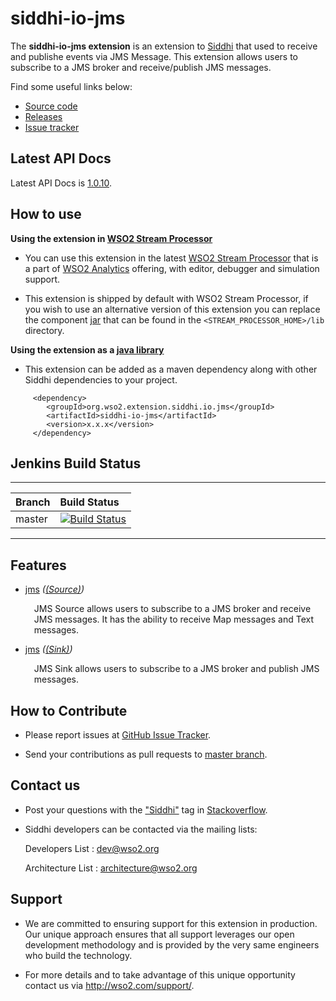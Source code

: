 siddhi-io-jms
======================================

The **siddhi-io-jms extension** is an extension to <a target="_blank" href="https://wso2.github.io/siddhi">Siddhi</a> that used to receive and publishe events via JMS Message. This extension allows users to subscribe to a JMS broker and receive/publish JMS messages.

Find some useful links below:

* <a target="_blank" href="https://github.com/wso2-extensions/siddhi-io-jms">Source code</a>
* <a target="_blank" href="https://github.com/wso2-extensions/siddhi-io-jms/releases">Releases</a>
* <a target="_blank" href="https://github.com/wso2-extensions/siddhi-io-jms/issues">Issue tracker</a>

## Latest API Docs 

Latest API Docs is <a target="_blank" href="https://wso2-extensions.github.io/siddhi-io-jms/api/1.0.10">1.0.10</a>.

## How to use 

**Using the extension in <a target="_blank" href="https://github.com/wso2/product-sp">WSO2 Stream Processor</a>**

* You can use this extension in the latest <a target="_blank" href="https://github.com/wso2/product-sp/releases">WSO2 Stream Processor</a> that is a part of <a target="_blank" href="http://wso2.com/analytics?utm_source=gitanalytics&utm_campaign=gitanalytics_Jul17">WSO2 Analytics</a> offering, with editor, debugger and simulation support. 

* This extension is shipped by default with WSO2 Stream Processor, if you wish to use an alternative version of this extension you can replace the component <a target="_blank" href="https://github.com/wso2-extensions/siddhi-io-jms/releases">jar</a> that can be found in the `<STREAM_PROCESSOR_HOME>/lib` directory.

**Using the extension as a <a target="_blank" href="https://wso2.github.io/siddhi/documentation/running-as-a-java-library">java library</a>**

* This extension can be added as a maven dependency along with other Siddhi dependencies to your project.

```
     <dependency>
        <groupId>org.wso2.extension.siddhi.io.jms</groupId>
        <artifactId>siddhi-io-jms</artifactId>
        <version>x.x.x</version>
     </dependency>
```

## Jenkins Build Status

---

|  Branch | Build Status |
| :------ |:------------ | 
| master  | [![Build Status](https://wso2.org/jenkins/job/siddhi/job/siddhi-io-jms/badge/icon)](https://wso2.org/jenkins/job/siddhi/job/siddhi-io-jms/) |

---

## Features

* <a target="_blank" href="https://wso2-extensions.github.io/siddhi-io-jms/api/1.0.10/#jms-source">jms</a> *(<a target="_blank" href="https://wso2.github.io/siddhi/documentation/siddhi-4.0/#source">(Source)</a>)*<br><div style="padding-left: 1em;"><p>JMS Source allows users to subscribe to a JMS broker and receive JMS messages. It has the ability to receive Map messages and Text messages.</p></div>
* <a target="_blank" href="https://wso2-extensions.github.io/siddhi-io-jms/api/1.0.10/#jms-sink">jms</a> *(<a target="_blank" href="https://wso2.github.io/siddhi/documentation/siddhi-4.0/#sink">(Sink)</a>)*<br><div style="padding-left: 1em;"><p>JMS Sink allows users to subscribe to a JMS broker and publish JMS messages.</p></div>

## How to Contribute
 
  * Please report issues at <a target="_blank" href="https://github.com/wso2-extensions/siddhi-io-jms/issues">GitHub Issue Tracker</a>.
  
  * Send your contributions as pull requests to <a target="_blank" href="https://github.com/wso2-extensions/siddhi-io-jms/tree/master">master branch</a>. 
 
## Contact us 

 * Post your questions with the <a target="_blank" href="http://stackoverflow.com/search?q=siddhi">"Siddhi"</a> tag in <a target="_blank" href="http://stackoverflow.com/search?q=siddhi">Stackoverflow</a>. 
 
 * Siddhi developers can be contacted via the mailing lists:
 
    Developers List   : [dev@wso2.org](mailto:dev@wso2.org)
    
    Architecture List : [architecture@wso2.org](mailto:architecture@wso2.org)
 
## Support 

* We are committed to ensuring support for this extension in production. Our unique approach ensures that all support leverages our open development methodology and is provided by the very same engineers who build the technology. 

* For more details and to take advantage of this unique opportunity contact us via <a target="_blank" href="http://wso2.com/support?utm_source=gitanalytics&utm_campaign=gitanalytics_Jul17">http://wso2.com/support/</a>. 
